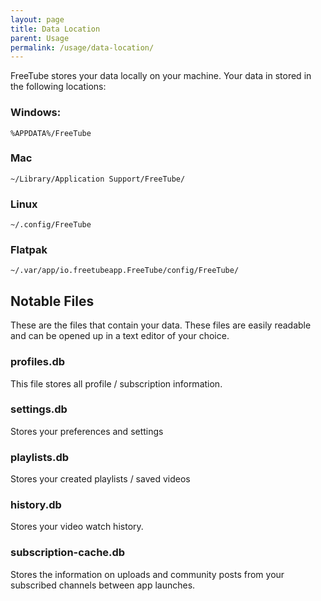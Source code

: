 ```yaml
---
layout: page
title: Data Location
parent: Usage
permalink: /usage/data-location/
---
```


FreeTube stores your data locally on your machine. Your data in stored in the following locations:

### Windows:

`%APPDATA%/FreeTube`

### Mac

`~/Library/Application Support/FreeTube/`

### Linux

`~/.config/FreeTube`

### Flatpak

`~/.var/app/io.freetubeapp.FreeTube/config/FreeTube/`

## Notable Files

These are the files that contain your data. These files are easily readable and can be opened up in a text editor of your choice.

### profiles.db

This file stores all profile / subscription information.

### settings.db

Stores your preferences and settings

### playlists.db

Stores your created playlists / saved videos

### history.db

Stores your video watch history.

### subscription-cache.db

Stores the information on uploads and community posts from your subscribed channels between app launches.
